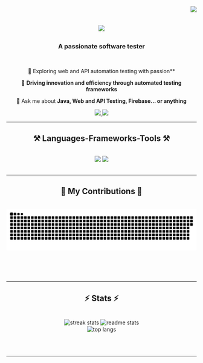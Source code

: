 <img align="right" src="https://visitor-badge.laobi.icu/badge?page_id=lisarahmanita.lisarahmanita" />

<h1 align="center">
    <img src="https://readme-typing-svg.herokuapp.com/?font=Righteous&size=35&center=true&vCenter=true&width=500&height=70&duration=4000&color=DB7093&lines=Hi+There!+👋;+I'm+Lisa+Rahmanita!;" />
</h1>

<h3 align="center">A passionate software tester</h3>

<br/>

<div align="center">
 
 🔭 Exploring web and API automation testing with passion**
 
 🌱 **Driving innovation and efficiency through automated testing frameworks**

💬 Ask me about **Java, Web and API Testing, Firebase... or anything**

 </div>
 
<div align="center"> 
  <a href="mailto:lisarahmanitaa@gmail.com">
    <img src="https://img.shields.io/badge/Gmail-333333?style=for-the-badge&logo=gmail&logoColor=red" />
  </a>
  <a href="https://linkedin.com/in/lisa-rahmanita" target="_blank">
    <img src="https://img.shields.io/badge/LinkedIn-0077B5?style=for-the-badge&logo=linkedin&logoColor=white" target="_blank" />
  </a>
</div>

 <hr/>
 
<h2 align="center">⚒️ Languages-Frameworks-Tools ⚒️</h2>
<br/>
<div align="center">
    <img src="https://skillicons.dev/icons?i=java,js,selenium,postman,mysql,idea,github,flutter,git" />
    <img src="https://skillicons.dev/icons?i=python,firebase,html,css,vscode" /><br>
</div>

<br/>
<hr/>

<div align="center">
  <h2>🐍 My Contributions 🐍</h2>
  <br>
  <img alt="snake eating my contributions" src="https://raw.githubusercontent.com/lisarahmanita/lisarahmanita/output/github-contribution-grid-snake.svg" />
  
  <br/><br/><br/>
</div>

<hr/>

<h2 align="center">⚡ Stats ⚡</h2>
<br>
<div align=center>
  <img width=390 src="https://streak-stats.demolab.com/?user=lisarahmanita&count_private=true&theme=rose_pine&border_radius=10" alt="streak stats"/>
  <img width=390 src="https://github-readme-stats.vercel.app/api?username=lisarahmanita&count_private=true&show_icons=true&theme=rose_pine&rank_icon=github&border_radius=10" alt="readme stats" />
  <br/>
  <img width=325 align="center" src="https://github-readme-stats.vercel.app/api/top-langs/?username=salesp07&hide=HTML&langs_count=8&layout=compact&theme=rose_pine&border_radius=10&size_weight=0.5&count_weight=0.5&exclude_repo=github-readme-stats" alt="top langs" />
</div>

<br/><br/>

<hr/>

<br/>
<br/>
